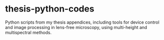 # thesis-python-codes
Python scripts from my thesis appendices, including tools for device control and image processing in lens-free microscopy, using multi-height and multispectral methods.
